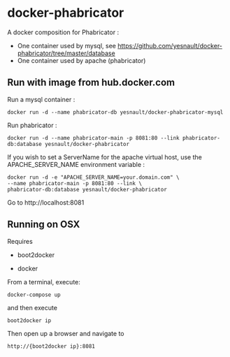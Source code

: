 docker-phabricator
==================
A docker composition for Phabricator :
- One container used by mysql, see https://github.com/yesnault/docker-phabricator/tree/master/database
- One container used by apache (phabricator)

Run with image from hub.docker.com
----
Run a mysql container :
```
docker run -d --name phabricator-db yesnault/docker-phabricator-mysql
```

Run phabricator :
```
docker run -d --name phabricator-main -p 8081:80 --link phabricator-db:database yesnault/docker-phabricator 
```
If you wish to set a ServerName for the apache virtual host, use the APACHE_SERVER_NAME environment variable :
```
docker run -d -e "APACHE_SERVER_NAME=your.domain.com" \
--name phabricator-main -p 8081:80 --link \
phabricator-db:database yesnault/docker-phabricator 
```

Go to http://localhost:8081

Running on OSX
-------

Requires

  * boot2docker

  * docker

From a terminal, execute:

```
docker-compose up
```

and then execute

```
boot2docker ip
```

Then open up a browser and navigate to

```
http://{boot2docker ip}:8081
```
